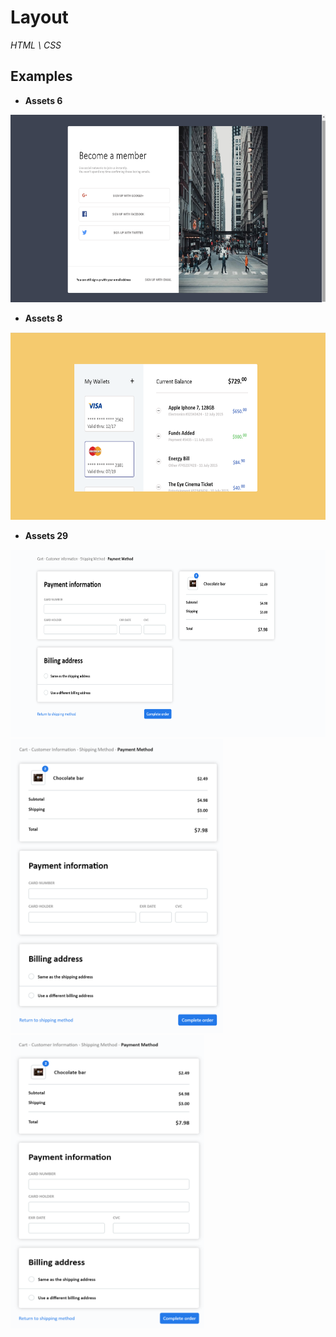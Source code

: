 # Layout

_HTML \ CSS_

## Examples

* **Assets 6**

<img width=610px height=300px src='https://github.com/appolinariy/Layout/blob/master/assets%206/итог.png'>

* **Assets 8**

<img width=610px height=300px src='https://github.com/appolinariy/Layout/blob/master/assets%208/итог.png'>

* **Assets 29**

<img width=610px height=300px src='https://github.com/appolinariy/Layout/blob/assets_29/assets%2029/%D0%B8%D1%82%D0%BE%D0%B31.png'>
<img width=340px height=470px src='https://github.com/appolinariy/Layout/blob/assets_29/assets%2029/%D0%B8%D1%82%D0%BE%D0%B33.png'> <img  width=310px height=470px src='https://github.com/appolinariy/Layout/blob/assets_29/assets%2029/%D0%B8%D1%82%D0%BE%D0%B32.png'>